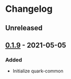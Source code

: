# Changelog

## Unreleased

## [0.1.9] - 2021-05-05
### Added
- Initialize quark-common

[Unreleased]: https://github.com/coditory/quark-common/compare/v0.1.9...HEAD
[0.1.9]: https://github.com/coditory/quark-common/releases/tag/v0.1.9

